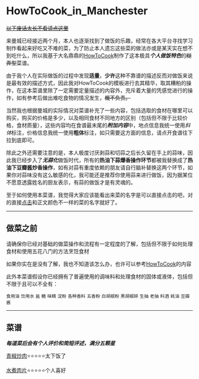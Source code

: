 # HowToCook_in_Manchester

[~~以下废话太长不看请点这里~~](#1)

来曼城已经接近两个月，本人也逐渐找到了做饭的乐趣，经常在各大平台寻找学习制作看起来好吃又不难的菜，为了防止本人遗忘这些菜的做法亦或是某天实在想不到吃什么，所以我基于大名鼎鼎的[HowToCook](https://github.com/Anduin2017/HowToCook)制作了这本极具***个人做饭特色***的~~糊弄型~~菜谱。  

由于我个人在实际做饭的过程中发现**适量**，**少许**这种不靠谱的描述反而对做饭来说是最有效的描述方式，因此我对HowToCook的模板进行去其精华，取其糟粕的操作，在这本菜谱里除了一定需要定量描述的内容外，充斥着大量的凭感觉进行的操作，如有参考后做出难吃食物的情况发生，~~概不负责。~~  

当然我也根据曼城的实际情况对菜谱补充了一些内容，包括选取的食材在哪里可以购买，购买的价格是多少，以及相同食材不同地方的区别（包括但不限于比较价格，食材质量），这些内容均在食谱最末尾的***附加内容***中，地点信息我统一使用*斜体*标注，价格信息我统一使用**粗体**标注，如只需要这方面的信息，请点开食谱往下拉到底即可。

除此之外还需要注意的是，本人极度讨厌剥蒜和切蒜之后长久留在手上的蒜味，因此我已经步入了***无蒜化***做饭时代，所有的**热油下蒜爆香操作环节**都被我替换成了**热油下豆瓣酱炒香操作**，如有对蒜有重度依赖的朋友请自行脑补替换这两个环节，如果你对蒜味没有这么敏感的化，我可能还是推荐你使用蒜来进行做饭，因为据某位不愿意透露姓名的厨友表示，有蒜的做饭才是有灵魂的。  

至于如何使用本菜谱，我觉得大家应该能看出来菜的名字是可以直接点击的吧，对的直接[点击](#1)和正文颜色不一样的菜的名字就好了。


---
## 做菜之前  
请确保你已经对基础的做菜操作和流程有一定程度的了解，包括但不限于如何处理食材和使用五花八门的方法烹饪食材  

如果你实在是没有了解，我也不知道该怎么办，也许可以参考[HowToCook](https://github.com/Anduin2017/HowToCook)的内容

此外本菜谱假设你已经拥有了普遍使用的调味料和处理食材的固体或液体，包括但不限于且可以不全有：

`食用油` `饮用水` `盐` `糖` `味精` `淀粉` `各种香料` `五香粉` `白胡椒粉` `黑胡椒碎` `生抽` `老抽` `料酒` `蚝油` `豆瓣酱`

---
<h2 id="1">菜谱</h2> 

***每道菜后会有个人评价和简短评述，满分五颗星***  

[青椒炒肉](https://github.com/KatouMegumii/HowToCook_in_Manchester/blob/master/%E8%8F%9C%E8%B0%B1%E6%9C%AC%E4%BD%93/%E9%9D%92%E6%A4%92%E7%82%92%E8%82%89.md)⭐⭐⭐⭐⭐太下饭了

[水煮肉片](https://github.com/KatouMegumii/HowToCook_in_Manchester/blob/master/%E8%8F%9C%E8%B0%B1%E6%9C%AC%E4%BD%93/%E6%B0%B4%E7%85%AE%E8%82%89%E7%89%87.md)⭐⭐⭐⭐⭐个人喜好

